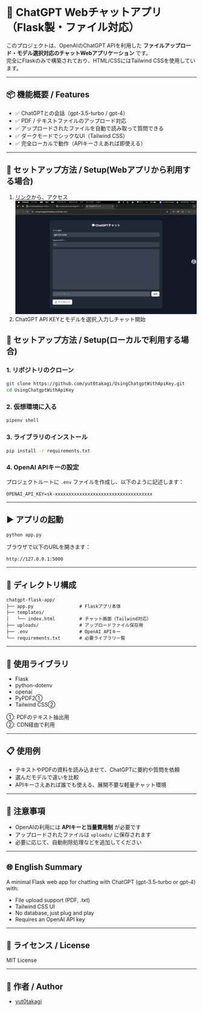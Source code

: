 # 🧠 ChatGPT Webチャットアプリ（Flask製・ファイル対応）

このプロジェクトは、OpenAIのChatGPT APIを利用した **ファイルアップロード・モデル選択対応のチャットWebアプリケーション** です。  
完全にFlaskのみで構築されており、HTML/CSSにはTailwind CSSを使用しています。

---

## 📦 機能概要 / Features

- ✅ ChatGPTとの会話（gpt-3.5-turbo / gpt-4）
- ✅ PDF / テキストファイルのアップロード対応
- ✅ アップロードされたファイルを自動で読み取って質問できる
- ✅ ダークモードでシックなUI（Tailwind CSS）
- ✅ 完全ローカルで動作（APIキーさえあれば即使える）

---
## 🚀 セットアップ方法 / Setup(Webアプリから利用する場合)
1. [リンク](https://usingchatgptwithapikey.onrender.com/)から、アクセス   
    <img src="https://github.com/yut0takagi/UsingChatgptWithApiKey/blob/main/img/%E3%82%B9%E3%82%AF%E3%83%AA%E3%83%BC%E3%83%B3%E3%82%B7%E3%83%A7%E3%83%83%E3%83%88%202025-04-02%2017.59.42.png" alt="実行画面">
2. ChatGPT API KEYとモデルを選択,入力しチャット開始

## 🚀 セットアップ方法 / Setup(ローカルで利用する場合)

### 1. リポジトリのクローン

```bash
git clone https://github.com/yut0takagi/UsingChatgptWithApiKey.git
cd UsingChatgptWithApiKey
```

### 2. 仮想環境に入る

```bash
pipenv shell
```

### 3. ライブラリのインストール

```bash
pip install -r requirements.txt
```

### 4. OpenAI APIキーの設定

プロジェクトルートに `.env` ファイルを作成し、以下のように記述します：

```env
OPENAI_API_KEY=sk-xxxxxxxxxxxxxxxxxxxxxxxxxxxxxxxxxxxx
```

---

## ▶️ アプリの起動

```bash
python app.py
```

ブラウザで以下のURLを開きます：

```
http://127.0.0.1:5000
```

---

## 📁 ディレクトリ構成

```
chatgpt-flask-app/
├── app.py                 # Flaskアプリ本体
├── templates/
│   └── index.html         # チャット画面（Tailwind対応）
├── uploads/               # アップロードファイル保存用
├── .env                   # OpenAI APIキー
└── requirements.txt       # 必要ライブラリ一覧
```

---

## 📝 使用ライブラリ

- Flask
- python-dotenv
- openai
- PyPDF2①
- Tailwind CSS②

①: PDFのテキスト抽出用  
②: CDN経由で利用

---

## 📋 使用例

- テキストやPDFの資料を読み込ませて、ChatGPTに要約や質問を依頼
- 選んだモデルで違いを比較
- APIキーさえあれば誰でも使える、展開不要な軽量チャット環境

---

## 🔐 注意事項

- OpenAIの利用には **APIキーと当量費用制** が必要です
- アップロードされたファイルは `uploads/` に保存されます
- 必要に応じて、自動削除処理などを追加してください

---

## 🌐 English Summary

A minimal Flask web app for chatting with ChatGPT (gpt-3.5-turbo or gpt-4) with:

- File upload support (PDF, .txt)
- Tailwind CSS UI
- No database, just plug and play
- Requires an OpenAI API key

---

## 🤝 ライセンス / License

MIT License

---

## 💠 作者 / Author

- [yut0takagi](https://github.com/yut0takagi)

